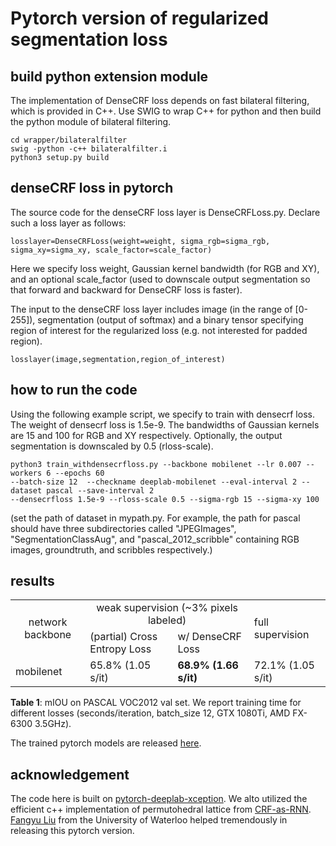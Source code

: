 # Pytorch version of regularized segmentation loss

## build python extension module

The implementation of DenseCRF loss depends on fast bilateral filtering, which is provided in C++. Use SWIG to wrap C++ for python and then build the python module of bilateral filtering.
```
cd wrapper/bilateralfilter
swig -python -c++ bilateralfilter.i
python3 setup.py build
```
## denseCRF loss in pytorch

The source code for the denseCRF loss layer is DenseCRFLoss.py. Declare such a loss layer as follows:
```
losslayer=DenseCRFLoss(weight=weight, sigma_rgb=sigma_rgb, sigma_xy=sigma_xy, scale_factor=scale_factor)
```
Here we specify loss weight, Gaussian kernel bandwidth (for RGB and XY), and an optional scale_factor (used to downscale output segmentation so that forward and backward for DenseCRF loss is faster).

The input to the denseCRF loss layer includes image (in the range of [0-255]), segmentation (output of softmax) and a binary tensor specifying region of interest for the regularized loss (e.g. not interested for padded region).
```
losslayer(image,segmentation,region_of_interest)
```
## how to run the code
Using the following example script, we specify to train with densecrf loss. The weight of densecrf loss is 1.5e-9. The bandwidths of Gaussian kernels are 15 and 100 for RGB and XY respectively. Optionally, the output segmentation is downscaled by 0.5 (rloss-scale).
```
python3 train_withdensecrfloss.py --backbone mobilenet --lr 0.007 --workers 6 --epochs 60 
--batch-size 12  --checkname deeplab-mobilenet --eval-interval 2 --dataset pascal --save-interval 2 
--densecrfloss 1.5e-9 --rloss-scale 0.5 --sigma-rgb 15 --sigma-xy 100
```
(set the path of dataset in mypath.py. For example, the path for pascal should have three subdirectories called "JPEGImages", "SegmentationClassAug", and "pascal_2012_scribble" containing RGB images, groundtruth, and scribbles respectively.)

## results
<table align="left|center|center|center">
  <tr>
    <td rowspan="2" align="center">network backbone</td>
    <td colspan="2" align="center">weak supervision (~3% pixels labeled)</td>
    <td rowspan="2">full supervision</td>
  </tr>
  <tr>
    <td>(partial) Cross Entropy Loss</td>
    <td>w/ DenseCRF Loss</td>
  </tr>
   <tr>
    <td>mobilenet</td>
    <td>65.8% (1.05 s/it)</td>
     <td><b>68.9% (1.66 s/it)</b></td>
     <td>72.1% (1.05 s/it)</td>
  </tr>
</table>

**Table 1**: mIOU on PASCAL VOC2012 val set. We report training time for different losses (seconds/iteration, batch_size 12, GTX 1080Ti, AMD FX-6300 3.5GHz).

The trained pytorch models are released <a href="https://cs.uwaterloo.ca/~m62tang/rloss/pytorch" alt=#>here</a>.


## acknowledgement

The code here is built on <a href="https://github.com/jfzhang95/pytorch-deeplab-xception" atl="#">pytorch-deeplab-xception</a>. We alto utilized the efficient c++ implementation of permutohedral lattice from <a href="https://github.com/torrvision/crfasrnn" alt="#">CRF-as-RNN</a>. <a href="http://fangyuliu.me" alt="#">Fangyu Liu</a> from the University of Waterloo helped tremendously in releasing this pytorch version.
